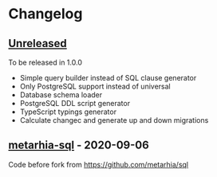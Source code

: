 # Changelog

## [Unreleased][unreleased]

To be released in 1.0.0

- Simple query builder instead of SQL clause generator
- Only PostgreSQL support instead of universal
- Database schema loader
- PostgreSQL DDL script generator
- TypeScript typings generator
- Calculate changec and generate up and down migrations

## [metarhia-sql][] - 2020-09-06

Code before fork from https://github.com/metarhia/sql

[unreleased]: https://github.com/metarhia/metasql/compare/metarhia-sql...HEAD
[metarhia-sql]: https://github.com/metarhia/metasql/tree/metarhia-sql
